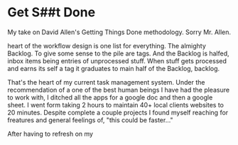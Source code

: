 # Get S##t Done

My take on David Allen's Getting Things Done methodology. Sorry Mr. Allen. 

heart of the workflow design is one list for everything. The almighty Backlog. To give some sense to the pile are tags. And the Backlog is halfed, inbox items being entries of unprocessed stuff. When stuff gets processed and earns its self a tag it graduates to main half of the Backlog, backlog. 

That's the heart of my current task management system. Under the recommendation of a one of the best human beings I have had the pleasure to work with, I ditched all the apps for a google doc and then a google sheet. I went form taking 2 hours to maintain 40+ local clients websites to 20 minutes. Despite complete a couple projects I found myself reaching for freatures and general feelings of, "this could be faster..." 

After having to refresh on my 
